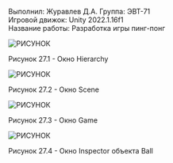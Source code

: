 Выполнил: Журавлев Д.А.
Группа: ЭВТ-71  
Игровой движок: Unity 2022.1.16f1  
Название работы: Разработка игры пинг-понг  




![РИСУНОК](https://gspics.org/images/2022/12/04/0XYJJm.png)  

Рисунок 27.1 - Окно Hierarchy  

![РИСУНОК](https://gspics.org/image/0XYhle)  

Рисунок 27.2 - Окно Scene  

![РИСУНОК](https://gspics.org/images/2022/12/04/0XYsYj.png)  

Рисунок 27.3 - Окно Game  

![РИСУНОК](https://gspics.org/images/2022/12/04/0XYcgJ.png)  

Рисунок 27.4 - Окно Inspector объекта Ball  

